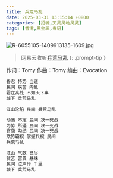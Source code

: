 ```yaml
---
title: 兵荒马乱
date: 2025-03-31 13:15:14 +0800
categories: [招魂,天灵灵地灵灵]
tags: [香港,黑金属,粤语]
---
```


![R-6055105-1409913135-1609.jpg](https://b2.235421.xyz/pic/2025/03/3b53cea25baa58277be7efe84b0d2fd0.jpg)

> 网易云收听[兵荒马乱](https://music.163.com/song?id=29764204&userid=1623945853)
{: .prompt-tip }

作词：Tomy
作曲：Tomy
编曲：Evocation

```txt
昏君 恃势 当道
民间 疾苦 内乱
君在高处 不知天下事
城下 兵荒马乱

江山沦陷 民间 兵荒马乱

动荡 不定 民间 决一死战
为势 所逼 民间 决一死战
官商 勾结 民间 决一死战
欺势霸权 掌握兵权 民间
兵荒马乱

江山 气数 已尽
贫苦 富贵 悬殊
民间 泣声传 千里
城下 兵荒马乱
```